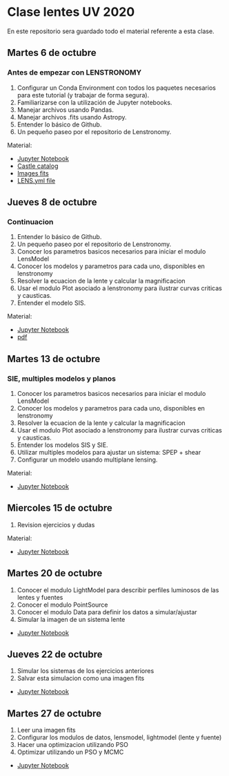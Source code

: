 # Clase lentes UV 2020

En este repositorio sera guardado todo el material referente a esta clase. 

## Martes 6 de octubre 

### Antes de empezar con LENSTRONOMY

1. Configurar un Conda Environment con todos los paquetes necesarios para este tutorial (y trabajar de forma segura).
2. Familiarizarse con la utilización de Jupyter notebooks.
3. Manejar archivos usando Pandas.
4. Manejar archivos .fits usando Astropy.
5. Entender lo básico de Github.
6. Un pequeño paseo por el repositorio de Lenstronomy.

Material:

- [Jupyter Notebook ](/Clase1/Clase1.ipynb)
- [Castle catalog ](/Clase1/castle1.csv)
- [Images fits ](/fits_lentes_F160W/)
- [LENS.yml file](/Clase1/LENS.yml)

## Jueves 8 de octubre 

### Continuacion

1. Entender lo básico de Github.
2. Un pequeño paseo por el repositorio de Lenstronomy.
3. Conocer los parametros basicos necesarios para iniciar el modulo LensModel
4. Conocer los modelos y parametros para cada uno, disponibles en lenstronomy
5. Resolver la ecuacion de la lente y calcular la magnificacion
6. Usar el modulo Plot asociado a lenstronomy para ilustrar curvas criticas y causticas.
7. Entender el modelo SIS.

Material:

- [Jupyter Notebook ](/clase2/Clase2.ipynb)
- [pdf](/clase2/clase2.pdf)

## Martes 13 de octubre 

### SIE, multiples modelos y planos

1. Conocer los parametros basicos necesarios para iniciar el modulo LensModel
2. Conocer los modelos y parametros para cada uno, disponibles en lenstronomy
3. Resolver la ecuacion de la lente y calcular la magnificacion 
4. Usar el modulo Plot asociado a lenstronomy para ilustrar curvas criticas y causticas.
5. Entender los modelos SIS y SIE.
6. Utilizar multiples modelos para ajustar un sistema: SPEP + shear
7. Configurar un modelo usando multiplane lensing.

Material:

- [Jupyter Notebook ](/clase2/Clase3.ipynb)

## Miercoles 15 de octubre 

1. Revision ejercicios y dudas

Material:

- [Jupyter Notebook ](/clase4/clase3_soluciones.ipynb)

## Martes 20 de octubre

1. Conocer el modulo LightModel para describir perfiles luminosos de las lentes y fuentes
2. Conocer el modulo PointSource
3. Conocer el modulo Data para definir los datos a simular/ajustar
4. Simular la imagen de un sistema lente

- [Jupyter Notebook ](/Clase5/clase5.ipynb)

## Jueves 22 de octubre

1. Simular los sistemas de los ejercicios anteriores
2. Salvar esta simulacion como una imagen fits

- [Jupyter Notebook ](/Clase6/clase6.ipynb)

## Martes 27 de octubre

1. Leer una imagen fits
2. Configurar los modulos de datos, lensmodel, lightmodel (lente y fuente)
3. Hacer una optimizacion utilizando PSO
4. Optimizar utilizando un PSO y MCMC

- [Jupyter Notebook ](/Clase7/clase7.ipynb)
